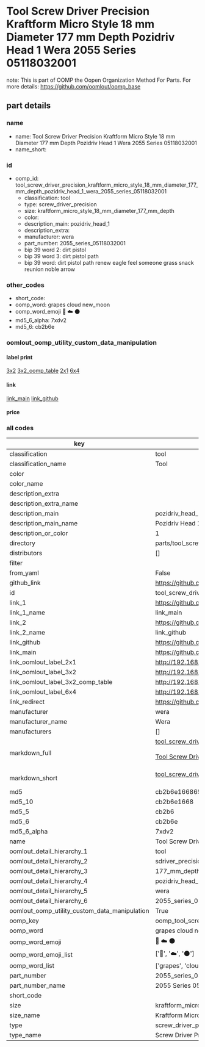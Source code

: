 # Tool Screw Driver Precision Kraftform Micro Style 18 mm Diameter 177 mm Depth Pozidriv Head 1 Wera 2055 Series 05118032001  

note: This is part of OOMP the Oopen Organization Method For Parts. For more details: https://github.com/oomlout/oomp_base

##  part details
  







### name
* name: Tool Screw Driver Precision Kraftform Micro Style 18 mm Diameter 177 mm Depth Pozidriv Head 1 Wera 2055 Series 05118032001
* name_short: 
### id
* oomp_id: tool_screw_driver_precision_kraftform_micro_style_18_mm_diameter_177_mm_depth_pozidriv_head_1_wera_2055_series_05118032001
  * classification: tool
  * type: screw_driver_precision
  * size: kraftform_micro_style_18_mm_diameter_177_mm_depth
  * color: 
  * description_main: pozidriv_head_1
  * description_extra: 
  * manufacturer: wera
  * part_number: 2055_series_05118032001
  * bip 39 word 2: dirt pistol
  * bip 39 word 3: dirt pistol path
  * bip 39 word: dirt pistol path renew eagle feel someone grass snack reunion noble arrow

### other_codes
* short_code: 
* oomp_word: grapes cloud new_moon
* oomp_word_emoji :grapes: :cloud: :new_moon:
* md5_6_alpha: 7xdv2
* md5_6: cb2b6e






### oomlout_oomp_utility_custom_data_manipulation
#### label print
[3x2](http://192.168.1.245:1112/?label=oomp%207xdv2)
[3x2_oomp_table](http://192.168.1.108:1112/?label=oomp%207xdv2)
[2x1](http://192.168.1.242:1112/?label=oomp%207xdv2)
[6x4](http://192.168.1.55:1112/?label=oomp%207xdv2)    

#### link

[link_main](https://github.com/oomlout/oomlout_oomp_version_1_messy/tree/main/parts/tool_screw_driver_precision_kraftform_micro_style_18_mm_diameter_177_mm_depth_pozidriv_head_1_wera_2055_series_05118032001) [link_github](https://github.com/oomlout/oomlout_oomp_version_1_messy/tree/main/parts/tool_screw_driver_precision_kraftform_micro_style_18_mm_diameter_177_mm_depth_pozidriv_head_1_wera_2055_series_05118032001)                             

#### price







### all codes 
| key | value |  
| --- | --- |  
| classification | tool |  
| classification_name | Tool |  
| color |  |  
| color_name |  |  
| description_extra |  |  
| description_extra_name |  |  
| description_main | pozidriv_head_1 |  
| description_main_name | Pozidriv Head 1 |  
| description_or_color | 1 |  
| directory | parts/tool_screw_driver_precision_kraftform_micro_style_18_mm_diameter_177_mm_depth_pozidriv_head_1_wera_2055_series_05118032001 |  
| distributors | [] |  
| filter |  |  
| from_yaml | False |  
| github_link | https://github.com/oomlout/oomlout_oomp_part_src/tree/main/parts/tool_screw_driver_precision_kraftform_micro_style_18_mm_diameter_177_mm_depth_pozidriv_head_1_wera_2055_series_05118032001 |  
| id | tool_screw_driver_precision_kraftform_micro_style_18_mm_diameter_177_mm_depth_pozidriv_head_1_wera_2055_series_05118032001 |  
| link_1 | https://github.com/oomlout/oomlout_oomp_version_1_messy/tree/main/parts/tool_screw_driver_precision_kraftform_micro_style_18_mm_diameter_177_mm_depth_pozidriv_head_1_wera_2055_series_05118032001 |  
| link_1_name | link_main |  
| link_2 | https://github.com/oomlout/oomlout_oomp_version_1_messy/tree/main/parts/tool_screw_driver_precision_kraftform_micro_style_18_mm_diameter_177_mm_depth_pozidriv_head_1_wera_2055_series_05118032001 |  
| link_2_name | link_github |  
| link_github | https://github.com/oomlout/oomlout_oomp_version_1_messy/tree/main/parts/tool_screw_driver_precision_kraftform_micro_style_18_mm_diameter_177_mm_depth_pozidriv_head_1_wera_2055_series_05118032001 |  
| link_main | https://github.com/oomlout/oomlout_oomp_version_1_messy/tree/main/parts/tool_screw_driver_precision_kraftform_micro_style_18_mm_diameter_177_mm_depth_pozidriv_head_1_wera_2055_series_05118032001 |  
| link_oomlout_label_2x1 | http://192.168.1.242:1112/?label=oomp%207xdv2 |  
| link_oomlout_label_3x2 | http://192.168.1.245:1112/?label=oomp%207xdv2 |  
| link_oomlout_label_3x2_oomp_table | http://192.168.1.108:1112/?label=oomp%207xdv2 |  
| link_oomlout_label_6x4 | http://192.168.1.55:1112/?label=oomp%207xdv2 |  
| link_redirect | https://github.com/oomlout/oomlout_oomp_version_1_messy/tree/main/parts/tool_screw_driver_precision_kraftform_micro_style_18_mm_diameter_177_mm_depth_pozidriv_head_1_wera_2055_series_05118032001 |  
| manufacturer | wera |  
| manufacturer_name | Wera |  
| manufacturers | [] |  
| markdown_full | [tool_screw_driver_precision_kraftform_micro_style_18_mm_diameter_177_mm_depth_pozidriv_head_1_wera_2055_series_05118032001](none)<br>[](none)<br>[Tool Screw Driver Precision Kraftform Micro Style 18 Mm Diameter 177 Mm Depth Pozidriv Head 1 Wera 2055 Series 05118032001](none)<br><br> |  
| markdown_short | [tool_screw_driver_precision_kraftform_micro_style_18_mm_diameter_177_mm_depth_pozidriv_head_1_wera_2055_series_05118032001](none)<br><br> |  
| md5 | cb2b6e166865f9e153228b6341e959f5 |  
| md5_10 | cb2b6e1668 |  
| md5_5 | cb2b6 |  
| md5_6 | cb2b6e |  
| md5_6_alpha | 7xdv2 |  
| name | Tool Screw Driver Precision Kraftform Micro Style 18 mm Diameter 177 mm Depth Pozidriv Head 1 Wera 2055 Series 05118032001 |  
| oomlout_detail_hierarchy_1 | tool |  
| oomlout_detail_hierarchy_2 | sdriver_precision |  
| oomlout_detail_hierarchy_3 | 177_mm_depth |  
| oomlout_detail_hierarchy_4 | pozidriv_head_1 |  
| oomlout_detail_hierarchy_5 | wera |  
| oomlout_detail_hierarchy_6 | 2055_series_05118032001 |  
| oomlout_oomp_utility_custom_data_manipulation | True |  
| oomp_key | oomp_tool_screw_driver_precision_kraftform_micro_style_18_mm_diameter_177_mm_depth_pozidriv_head_1_wera_2055_series_05118032001 |  
| oomp_word | grapes cloud new_moon |  
| oomp_word_emoji | :grapes: :cloud: :new_moon: |  
| oomp_word_emoji_list | [':grapes:', ':cloud:', ':new_moon:'] |  
| oomp_word_list | ['grapes', 'cloud', 'new_moon'] |  
| part_number | 2055_series_05118032001 |  
| part_number_name | 2055 Series 05118032001 |  
| short_code |  |  
| size | kraftform_micro_style_18_mm_diameter_177_mm_depth |  
| size_name | Kraftform Micro Style 18 mm Diameter 177 mm Depth |  
| type | screw_driver_precision |  
| type_name | Screw Driver Precision |  
